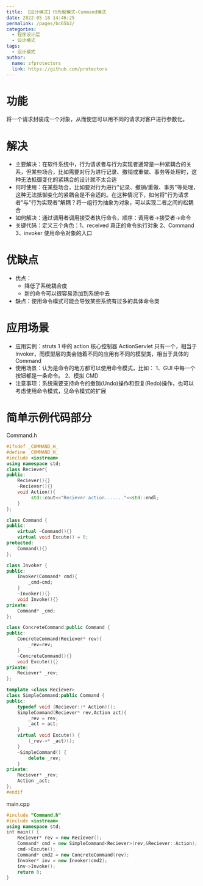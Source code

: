 ```yaml
---
title: 【设计模式】行为型模式-Command模式
date: 2022-05-18 14:46:25
permalink: /pages/bc65b2/
categories: 
  - 程序设计层
  - 设计模式
tags: 
  - 设计模式
author: 
  name: zfprotectors
  link: https://github.com/protectors
---
```

# 功能
将一个请求封装成一个对象，从而使您可以用不同的请求对客户进行参数化。
# 解决
- 主要解决：在软件系统中，行为请求者与行为实现者通常是一种紧耦合的关系，但某些场合，比如需要对行为进行记录、撤销或重做、事务等处理时，这种无法抵御变化的紧耦合的设计就不太合适
- 何时使用：在某些场合，比如要对行为进行"记录、撤销/重做、事务"等处理，这种无法抵御变化的紧耦合是不合适的。在这种情况下，如何将"行为请求者"与"行为实现者"解耦？将一组行为抽象为对象，可以实现二者之间的松耦合
- 如何解决：通过调用者调用接受者执行命令，顺序：调用者→接受者→命令
- 关键代码：定义三个角色：1、received 真正的命令执行对象 2、Command 3、invoker 使用命令对象的入口

# 优缺点
- 优点：
    - 降低了系统耦合度
    - 新的命令可以很容易添加到系统中去
- 缺点：使用命令模式可能会导致某些系统有过多的具体命令类

# 应用场景
- 应用实例：struts 1 中的 action 核心控制器 ActionServlet 只有一个，相当于 Invoker，而模型层的类会随着不同的应用有不同的模型类，相当于具体的 Command
- 使用场景：认为是命令的地方都可以使用命令模式，比如： 1、GUI 中每一个按钮都是一条命令。 2、模拟 CMD
- 注意事项：系统需要支持命令的撤销(Undo)操作和恢复(Redo)操作，也可以考虑使用命令模式，见命令模式的扩展

# 简单示例代码部分

Command.h
```cpp
#ifndef _COMMAND_H_ 
#define _COMMAND_H_
#include <iostream>
using namespace std;
class Reciever{
public:
	Reciever(){}
	~Reciever(){} 
	void Action(){
		 std::cout<<"Reciever action......."<<std::endl;
	}
};

class Command {
public:
	virtual ~Command(){}
	virtual void Excute() = 0;
protected: 
	Command(){}
};

class Invoker {
public:
	Invoker(Command* cmd){
		_cmd=cmd;
	}
	~Invoker(){}
	void Invoke(){}
private:
	Command* _cmd;
};

class ConcreteCommand:public Command {
public:
	ConcreteCommand(Reciever* rev){
		_rev=rev;
	}
	~ConcreteCommand(){}
	void Excute(){}
private:
	Reciever* _rev;
};

template <class Reciever>
class SimpleCommand:public Command {
public:
	typedef void (Reciever::* Action)(); 
	SimpleCommand(Reciever* rev,Action act){
		_rev = rev;
		_act = act; 
	}
	virtual void Excute() {
		(_rev->* _act)(); 
	}
	~SimpleCommand() {
		delete _rev; 
	}
private:
	Reciever* _rev;
	Action _act; 
};
#endif 
```

main.cpp
```cpp
#include "Command.h" 
#include <iostream>
using namespace std;
int main() {
	Reciever* rev = new Reciever();
	Command* cmd = new SimpleCommand<Reciever>(rev,&Reciever::Action);
	cmd->Excute();
	Command* cmd2 = new ConcreteCommand(rev);
	Invoker* inv = new Invoker(cmd2); 
	inv->Invoke();
	return 0; 
}
```
